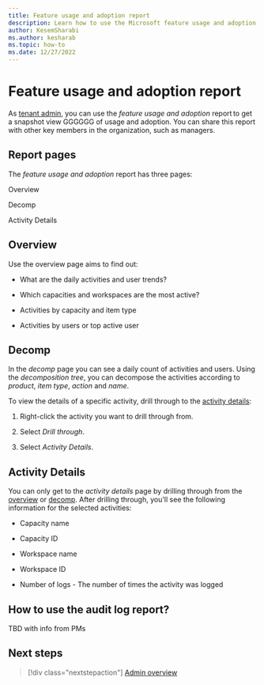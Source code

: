```yaml
---
title: Feature usage and adoption report
description: Learn how to use the Microsoft feature usage and adoption report report.
author: KesemSharabi
ms.author: kesharab
ms.topic: how-to
ms.date: 12/27/2022
---
```


# Feature usage and adoption report

As [tenant admin](tbd), you can use the *feature usage and adoption* report to get a snapshot view GGGGGG of usage and adoption. You can share this report with other key members in the organization, such as managers.

## Report pages

The *feature usage and adoption* report has three pages:

Overview

Decomp

Activity Details

## Overview

Use the overview page aims to find out:

* What are the daily activities and user trends?

* Which capacities and workspaces are the most active?

* Activities by capacity and item type

* Activities by users or top active user

## Decomp

In the *decomp* page you can see a daily count of activities and users. Using the *decomposition tree*, you can decompose the activities according to *product*, *item type*, *action* and *name*.

To view the details of a specific activity, drill through to the [activity details](#activity-details):

1. Right-click the activity you want to drill through from.

2. Select *Drill through*.

3. Select *Activity Details*.

## Activity Details

You can only get to the *activity details* page by drilling through from the [overview](#overview) or [decomp](#decomp). After drilling through, you'll see the following information for the selected activities:

* Capacity name

* Capacity ID

* Workspace name

* Workspace ID

* Number of logs - The number of times the activity was logged

## How to use the audit log report?

TBD with info from PMs

## Next steps

>[!div class="nextstepaction"]
>[Admin overview](admin-overview.md)
